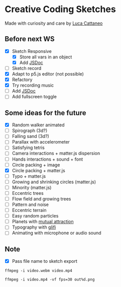 # Creative Coding Sketches

Made with curiosity and care by [Luca Cattaneo](https://www.instagram.com/lucacattan3o/)

## Before next WS
- [x] Sketch Responsive
  - [x] Store all vars in an object
  - [x] Add [JSDoc](https://jsdoc.app/)
- [ ] Sketch record
 - [x] Adapt to p5.js editor (not possible)
 - [x] Refactory
 - [x] Try recording music
 - [ ] Add [JSDoc](https://jsdoc.app/)
- [ ] Add fullscreen toggle

## Some ideas for the future

- [x] Random walker animated
- [ ] Spirograph (3d?)
- [ ] Falling sand (3d?)
- [ ] Parallax with accelerometer
- [ ] Satisfying tetris
- [ ] Camera interactions + matter.js dispersion
- [ ] Hands interactions + sound + font
- [ ] Circle packing + image
- [x] Circle packing + matter.js
- [ ] Typo + matter.js
- [ ] Growing and shrinking circles (matter.js)
- [ ] Minority (matter.js)
- [ ] Eccentric trees
- [ ] Flow field and growing trees
- [ ] Pattern and noise
- [ ] Eccentric terrain
- [ ] Easy random particles
- [ ] Planets with [mutual attraction](https://www.youtube.com/watch?v=GjbKsOkN1Oc)
- [ ] Typography with [glifi](https://www.domestika.org/it/courses/2729-coding-creativo-realizza-visual-con-javascript/units/9672-tipo-di-schizzo#course_lesson_28444)
- [ ] Animating with microphone or audio sound

## Note

- [x] Pass file name to sketch export

`ffmpeg -i video.webm video.mp4`

`ffmpeg -i video.mp4 -vf fps=30 out%d.png`